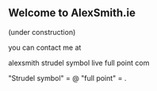 ## Welcome to AlexSmith.ie

(under construction)

you can contact me at

alexsmith strudel symbol live full point com

"Strudel symbol" = @
"full point" = .
